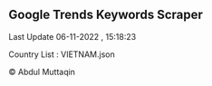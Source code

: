

## Google Trends Keywords Scraper 
 
Last Update 06-11-2022 , 15:18:23

Country List :
VIETNAM.json



© Abdul Muttaqin 

